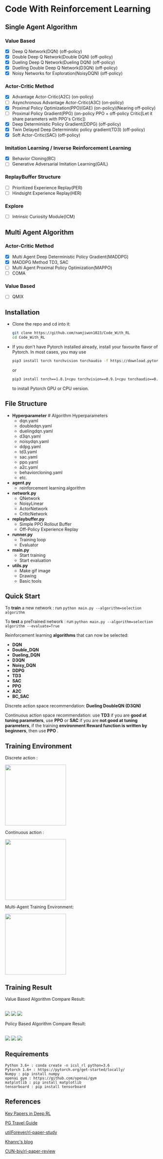 # Code With Reinforcement Learning

## Single Agent Algorithm

### Value Based

- [x] Deep Q Network(DQN) (off-policy)
- [x] Double Deep Q Network(Double DQN) (off-policy)
- [x] Dueling Deep Q Network(Dueling DQN) (off-policy)
- [x] Duelling Double Deep Q Network(D3QN) (off-policy)
- [x] Noisy Networks for Exploration(NoisyDQN) (off-policy)

### Actor-Critic Method

- [x] Advantage Actor-Critic(A2C) (on-policy)
- [ ] Asynchronous Advantage Actor-Critic(A3C) (on-policy)
- [x] Proximal Policy Optimization(PPO)(GAE) (on-policy)(Nearing off-policy)
- [ ] Proximal Policy Gradient(PPG) (on-policy PPO + off-policy Critic[Let it share parameters with PPO's Critic])
- [x] Deep Deterministic Policy Gradient(DDPG) (off-policy)
- [x] Twin Delayed Deep Deterministic policy gradient(TD3) (off-policy)
- [x] Soft Actor-Critic(SAC) (off-policy)

### Imitation Learning / Inverse Reinforcement Learning

- [x] Behavior Cloning(BC)
- [ ] Generative Adversarial Imitation Learning(GAIL)

### ReplayBuffer Structure

- [ ] Prioritized Experience Replay(PER)
- [ ] Hindsight Experience Replay(HER)

### Explore

- [ ] Intrinsic Curiosity Module(ICM)


## Multi Agent Algorithm

### Actor-Critic Method

- [x] Multi Agent Deep Deterministic Policy Gradient(MADDPG)
- [x] MADDPG Method TD3, SAC
- [ ] Multi Agent Proximal Policy Optimization(MAPPO)
- [ ] COMA

### Value Based

- [ ] QMIX


## Installation
- Clone the repo and cd into it:
    ```bash
    git clone https://github.com/namjiwon1023/Code_With_RL
    cd Code_With_RL
    ```
- If you don't have Pytorch installed already, install your favourite flavor of Pytorch. In most cases, you may use
    ```bash
    pip3 install torch torchvision torchaudio -f https://download.pytorch.org/whl/lts/1.8/torch_lts.html # pytorch 1.8.1 LTS CUDA 10.2 version. if you have GPU.
    ```
    or
    ```bash
    pip3 install torch==1.8.1+cpu torchvision==0.9.1+cpu torchaudio==0.8.1 -f https://download.pytorch.org/whl/lts/1.8/torch_lts.html # pytorch 1.8.1 LTS CPU version. if you don`t have GPU.
    ```
    to install Pytorch GPU or CPU version.

## File Structure
+ **Hyperparameter** # Algorithm Hyperparameters
  + dqn.yaml
  + doubledqn.yaml
  + duelingdqn.yaml
  + d3qn.yaml
  + noisydqn.yaml
  + ddpg.yaml
  + td3.yaml
  + sac.yaml
  + ppo.yaml
  + a2c.yaml
  + behaviorcloning.yaml
  + etc.
+ **agent.py**
  + reinforcement learning algorithm
+ **network.py**
  + QNetwork
  + NoisyLinear
  + ActorNetwork
  + CriticNetwork
+ **replaybuffer.py**
  + Simple PPO Rollout Buffer
  + Off-Policy Experience Replay
+ **runner.py**
  + Training loop
  + Evaluator
+ **main.py**
  + Start training
  + Start evaluation
+ **utils.py**
  + Make gif image
  + Drawing
  + Basic tools

## Quick Start

To **train** a new network : run `python main.py --algorithm=selection algorithm`

To **test** a preTrained network : run `python main.py --algorithm=selection algorithm --evaluate=True`

Reinforcement learning **algorithms** that can now be selected:
+ **DQN**
+ **Double_DQN**
+ **Dueling_DQN**
+ **D3QN**
+ **Noisy_DQN**
+ **DDPG**
+ **TD3**
+ **SAC**
+ **PPO**
+ **A2C**
+ **BC_SAC**

Discrete action space recommendation: **Dueling DoubleQN (D3QN)**

Continuous action space recommendation: use **TD3** if you are **good at tuning parameters**, use **PPO** or **SAC** if you are **not good at tuning parameters**, if the training **environment Reward function is written by beginners**, then use **PPO** .

## Training Environment
Discrete action :
<br/>

<img width="200" height="200" src="./Tutorials/assets/CartPole.gif" />

Continuous action :
<br/>

<img width="200" height="200" src="./Tutorials/assets/Pendulum.gif" />

Multi-Agent Training Environment:
<br/>

<img width="200" height="200" src="./Tutorials/assets/Predator-Prey.gif" />

## Training Result

Value Based Algorithm Compare Result:

<br/>

<img src="./Tutorials/assets/Result/compare.jpg"/>
<img src="./Tutorials/assets/Result/value_based_avg_reward_compare.jpg"/>
<img src="./Tutorials/assets/Result/value_step_compare.jpg"/>

<br/>

Policy Based Algorithm Compare Result:

<br/>

<img src="./Tutorials/assets/Result/Policy_total_reward_compare.jpg"/>
<img src="./Tutorials/assets/Result/Policy_based_avg_reward_compare.jpg"/>
<img src="./Tutorials/assets/Result/policy_step_compare.jpg"/>


## Requirements

```
Python 3.6+ : conda create -n icsl_rl python=3.6
Pytorch 1.6+ : https://pytorch.org/get-started/locally/
Numpy : pip install numpy
openai gym : https://github.com/openai/gym
matplotlib : pip install matplotlib
tensorboard : pip install tensorboard

```

## References

[Key Papers in Deep RL](https://spinningup.openai.com/en/latest/spinningup/keypapers.html#id106)

[PG Travel Guide](https://reinforcement-learning-kr.github.io/2018/06/29/0_pg-travel-guide/)

[utilForever/rl-paper-study](https://github.com/utilForever/rl-paper-study)

[Khanrc's blog](http://khanrc.github.io/)

[CUN-bjy/rl-paper-review](https://github.com/CUN-bjy/rl-paper-review)
